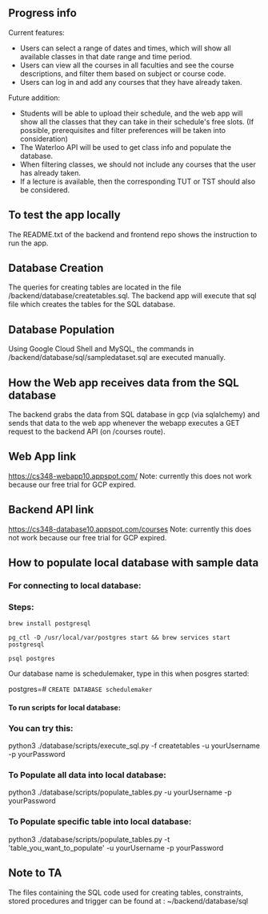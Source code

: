 ## Progress info
Current features:
- Users can select a range of dates and times, which will show all available classes in that date range and time period.
- Users can view  all the courses in all faculties and see the course descriptions, and filter them based on subject or course code.
- Users can log in and add any courses that they have already taken.

Future addition:
- Students will be able to upload their schedule, and the web app will show all the classes that they can take in their schedule's free slots. (If possible, prerequisites and filter preferences will be taken into consideration)
- The Waterloo API will be used to get class info and populate the database.
- When filtering classes, we should not include any courses that the user has already taken.
- If a lecture is available, then the corresponding TUT or TST should also be considered.

## To test the app locally
The README.txt of the backend and frontend repo shows the instruction to run the app.

## Database Creation
The queries for creating tables are located in the file /backend/database/createtables.sql.
The backend app will execute that sql file which creates the tables for the SQL database.

## Database Population
Using Google Cloud Shell and MySQL, the commands in /backend/database/sql/sampledataset.sql are executed manually.

## How the Web app receives data from the SQL database
The backend grabs the data from SQL database in gcp (via sqlalchemy) and sends that data to the web app whenever the webapp executes a GET request to the backend API (on /courses route).

## Web App link
https://cs348-webapp10.appspot.com/
Note: currently this does not work because our free trial for GCP expired.

## Backend API link
https://cs348-database10.appspot.com/courses
Note: currently this does not work because our free trial for GCP expired.

## How to populate local database with sample data

### For connecting to local database:

### Steps: 
`brew install postgresql`

`pg_ctl -D /usr/local/var/postgres start && brew services start postgresql`

`psql postgres`

Our database name is schedulemaker, type in this when posgres started:

postgres=# `CREATE DATABASE schedulemaker`


#### To run scripts for local database:

### You can try this:
python3 ./database/scripts/execute_sql.py -f createtables -u yourUsername -p yourPassword

### To Populate all data into local database:
python3 ./database/scripts/populate_tables.py -u yourUsername -p yourPassword

### To Populate specific table into local database:
python3 ./database/scripts/populate_tables.py -t 'table_you_want_to_populate' -u yourUsername -p yourPassword


## Note to TA
The files containing the SQL code used for creating tables, constraints, stored procedures and trigger can be found at :
~/backend/database/sql
